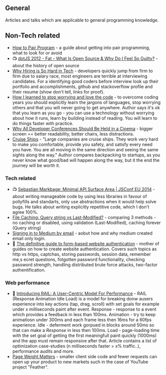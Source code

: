 ## General
Articles and talks which are applicable to general programming knowledge.

## Non-Tech related
- [How to Pair Program](https://medium.com/@dickeyxxx/how-to-pair-program-d6741077e513) - a guide about getting into pair programming, what to look for or avoid
- :tv: [dotJS 2012 - Fat - What Is Open Source & Why Do I Feel So Guilty?](https://www.youtube.com/watch?v=UIDb6VBO9os) - about the history of open source
- [Why Hiring is So Hard in Tech](https://medium.com/javascript-scene/why-hiring-is-so-hard-in-tech-c462c3230017) - developers quickly jump from firm to firm due to salary race, most engineers are terrible at interviewing candidates. For a identifying good coders before interview look up their portfolio and accomplishments, github and stackoverflow profile and their resume (show don't tell, links for proof).
- [How I learned to stop worrying and love the code](https://medium.com/@meandvan/how-i-learned-to-stop-worrying-and-love-the-code-af1a809457c7) - to overcome coding years you should explicitly learn the jargons of languages, stop worrying others and that you will never going to get anywhere. Author says it's ok that you learn as you go - you can use a technology without worrying about how it runs, learn by building instead of reading. You will learn to do things faster with practice.
- [Why All Developer Conferences Should Be Held in a Cinema](http://www.jkaufman.io/why-all-developer-conferences-should-be-held-in-a-cinema/) - bigger screen == better readability, better chairs, less distractions.
- [Cruise Ships](http://blog.chriszacharias.com/cruise-ships) - "Large companies are cruise ships. They work very hard to make you comfortable, provide you safety, and satisfy every need you have. You are all moving in the same direction and seeing the same sights along the way." Author compares backpacking to startups, as you never know what good/bad will happen along the way, but it the end the journey will be worth it.

### Tech related
- :tv: [Sebastian Markbage: Minimal API Surface Area | JSConf EU 2014](https://youtu.be/4anAwXYqLG8) - about writing manageable code by using less libraries in favour of pollyfills and standarts, only use abstractions when it would help solve bugs. He talks about writing explicitly repetitive code, which I don't agree 100%.
- [File Caching: Query string vs Last-Modified?](http://stackoverflow.com/a/23604412) - comparing 3 methods - no caching or disabled, using validation (Last-Modified), caching forever (Query string)
- [Signing in to Medium by email](https://medium.com/the-story/signing-in-to-medium-by-email-aacc21134fcd) - aobut how and why medium created email only login.
- :notebook: [The definitive guide to form-based website authentication](http://stackoverflow.com/a/477578) - mother of guides on how to create website authentication. Covers such topics as http vs https, captchas, storing passwords, session data, remember me,s ecret questions, fotgotten password functionality, checking password strength, handling distributed brute force attacks, two-factor authentification.

### Web performance
- :notebook: [Introducing RAIL: A User-Centric Model For Performance](http://www.smashingmagazine.com/2015/10/rail-user-centric-model-performance/) - RAIL (Response Animation Idle Load) is a model for breaking donw ausers experience into key actions (tap, drag, scroll) with set goals for example under x milliseconds paint after event. Response - response to a event which provides a feedback in less than 100ms. Animation - try to keep animatiosn under 300ms and each frame less then 16ms for a 60fps experience. Idle - deferment work gorpued in blocks around 50ms so that can make a *Response* in less then 100ms. Load - page-loading time with the set goal of getting the first meaningfull paint quickly (1000ms) and the app must remain responsive after that. Article contains a list of optimization case-studies (n milliseconds faster = x% traffic..), performance audits and more.
- [Page Weight Matters](http://blog.chriszacharias.com/page-weight-matters) - smaller client side code and fewer requests can open up your product to new markets such in the case of YouTube project "Feather".
